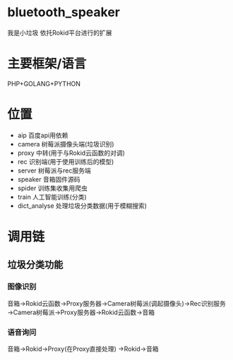 # bluetooth_speaker
我是小垃圾
依托Rokid平台进行的扩展

# 主要框架/语言
PHP+GOLANG+PYTHON

# 位置
 - aip     百度api用依赖
 - camera  树莓派摄像头端(垃圾识别)
 - proxy   中转(用于与Rokid云函数的对调)
 - rec     识别端(用于使用训练后的模型)
 - server  树莓派与rec服务端
 - speaker 音箱固件源码
 - spider  训练集收集用爬虫
 - train   人工智能训练(分类)
 - dict_analyse 处理垃圾分类数据(用于模糊搜索)

# 调用链
## 垃圾分类功能
### 图像识别
音箱->Rokid云函数->Proxy服务器->Camera树莓派(调起摄像头)->Rec识别服务
->Camera树莓派->Proxy服务器->Rokid云函数->音箱

### 语音询问
音箱->Rokid->Proxy(在Proxy直接处理)
->Rokid->音箱
